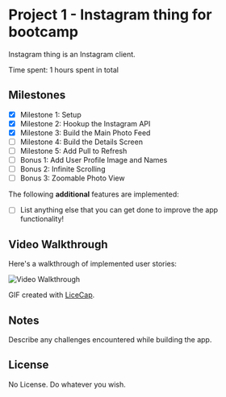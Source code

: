 # Project 1 - Instagram thing for bootcamp

Instagram thing is an Instagram client.

Time spent: 1 hours spent in total

## Milestones

- [x] Milestone 1: Setup
- [x] Milestone 2: Hookup the Instagram API
- [x] Milestone 3: Build the Main Photo Feed
- [ ] Milestone 4: Build the Details Screen
- [ ] Milestone 5: Add Pull to Refresh
- [ ] Bonus 1: Add User Profile Image and Names
- [ ] Bonus 2: Infinite Scrolling
- [ ] Bonus 3: Zoomable Photo View

The following **additional** features are implemented:

- [ ] List anything else that you can get done to improve the app functionality!

## Video Walkthrough

Here's a walkthrough of implemented user stories:

<img src='http://i.imgur.com/link/to/your/gif/file.gif' title='Video Walkthrough' width='' alt='Video Walkthrough' />

GIF created with [LiceCap](http://www.cockos.com/licecap/).

## Notes

Describe any challenges encountered while building the app.

## License
No License.  Do whatever you wish.
